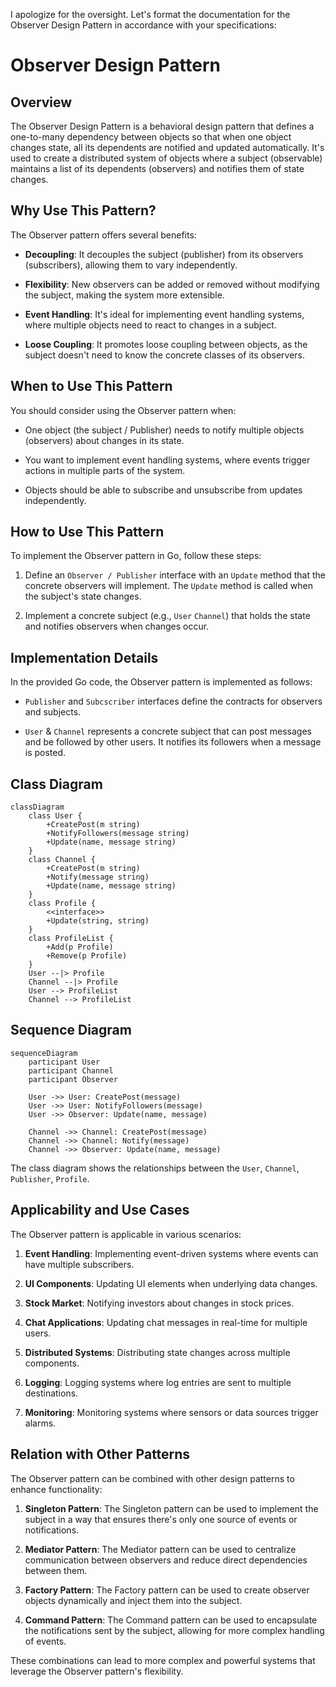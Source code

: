 I apologize for the oversight. Let's format the documentation for the Observer Design Pattern in accordance with your specifications:

# Observer Design Pattern

## Overview

The Observer Design Pattern is a behavioral design pattern that defines a one-to-many dependency between objects so that when one object changes state, all its dependents are notified and updated automatically. It's used to create a distributed system of objects where a subject (observable) maintains a list of its dependents (observers) and notifies them of state changes.

## Why Use This Pattern?

The Observer pattern offers several benefits:

- **Decoupling**: It decouples the subject (publisher) from its observers (subscribers), allowing them to vary independently.

- **Flexibility**: New observers can be added or removed without modifying the subject, making the system more extensible.

- **Event Handling**: It's ideal for implementing event handling systems, where multiple objects need to react to changes in a subject.

- **Loose Coupling**: It promotes loose coupling between objects, as the subject doesn't need to know the concrete classes of its observers.

## When to Use This Pattern

You should consider using the Observer pattern when:

- One object (the subject / Publisher) needs to notify multiple objects (observers) about changes in its state.

- You want to implement event handling systems, where events trigger actions in multiple parts of the system.

- Objects should be able to subscribe and unsubscribe from updates independently.

## How to Use This Pattern

To implement the Observer pattern in Go, follow these steps:

1. Define an `Observer / Publisher` interface with an `Update` method that the concrete observers will implement. The `Update` method is called when the subject's state changes.

2. Implement a concrete subject (e.g., `User` `Channel`) that holds the state and notifies observers when changes occur.

## Implementation Details

In the provided Go code, the Observer pattern is implemented as follows:

- `Publisher` and `Subcscriber` interfaces define the contracts for observers and subjects.

- `User` & `Channel` represents a concrete subject that can post messages and be followed by other users. It notifies its followers when a message is posted.

## Class Diagram

```mermaid
classDiagram
    class User {
        +CreatePost(m string)
        +NotifyFollowers(message string)
        +Update(name, message string)
    }
    class Channel {
        +CreatePost(m string)
        +Notify(message string)
        +Update(name, message string)
    }
    class Profile {
        <<interface>>
        +Update(string, string)
    }
    class ProfileList {
        +Add(p Profile)
        +Remove(p Profile)
    }
    User --|> Profile
    Channel --|> Profile
    User --> ProfileList
    Channel --> ProfileList

```

## Sequence Diagram

```mermaid
sequenceDiagram
    participant User
    participant Channel
    participant Observer

    User ->> User: CreatePost(message)
    User ->> User: NotifyFollowers(message)
    User ->> Observer: Update(name, message)

    Channel ->> Channel: CreatePost(message)
    Channel ->> Channel: Notify(message)
    Channel ->> Observer: Update(name, message)
```

The class diagram shows the relationships between the `User`, `Channel`, `Publisher`, `Profile`.

## Applicability and Use Cases

The Observer pattern is applicable in various scenarios:

1. **Event Handling**: Implementing event-driven systems where events can have multiple subscribers.

2. **UI Components**: Updating UI elements when underlying data changes.

3. **Stock Market**: Notifying investors about changes in stock prices.

4. **Chat Applications**: Updating chat messages in real-time for multiple users.

5. **Distributed Systems**: Distributing state changes across multiple components.

6. **Logging**: Logging systems where log entries are sent to multiple destinations.

7. **Monitoring**: Monitoring systems where sensors or data sources trigger alarms.

## Relation with Other Patterns

The Observer pattern can be combined with other design patterns to enhance functionality:

1. **Singleton Pattern**: The Singleton pattern can be used to implement the subject in a way that ensures there's only one source of events or notifications.

2. **Mediator Pattern**: The Mediator pattern can be used to centralize communication between observers and reduce direct dependencies between them.

3. **Factory Pattern**: The Factory pattern can be used to create observer objects dynamically and inject them into the subject.

4. **Command Pattern**: The Command pattern can be used to encapsulate the notifications sent by the subject, allowing for more complex handling of events.

These combinations can lead to more complex and powerful systems that leverage the Observer pattern's flexibility.
